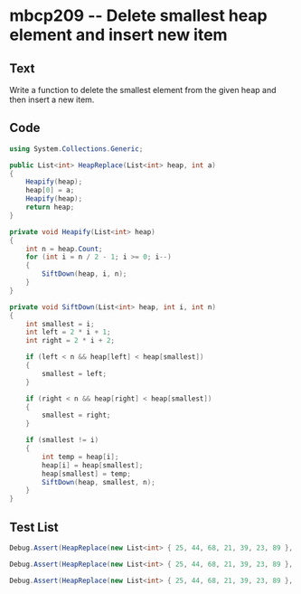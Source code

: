 # mbcp209 -- Delete smallest heap element and insert new item

## Text

Write a function to delete the smallest element from the given heap and then insert a new item.

## Code

```csharp
using System.Collections.Generic;

public List<int> HeapReplace(List<int> heap, int a)
{
    Heapify(heap);
    heap[0] = a;
    Heapify(heap);
    return heap;
}

private void Heapify(List<int> heap)
{
    int n = heap.Count;
    for (int i = n / 2 - 1; i >= 0; i--)
    {
        SiftDown(heap, i, n);
    }
}

private void SiftDown(List<int> heap, int i, int n)
{
    int smallest = i;
    int left = 2 * i + 1;
    int right = 2 * i + 2;

    if (left < n && heap[left] < heap[smallest])
    {
        smallest = left;
    }

    if (right < n && heap[right] < heap[smallest])
    {
        smallest = right;
    }

    if (smallest != i)
    {
        int temp = heap[i];
        heap[i] = heap[smallest];
        heap[smallest] = temp;
        SiftDown(heap, smallest, n);
    }
}
```

## Test List

```csharp
Debug.Assert(HeapReplace(new List<int> { 25, 44, 68, 21, 39, 23, 89 }, 21).SequenceEqual(new List<int> { 21, 25, 23, 44, 39, 68, 89 }));
```

```csharp
Debug.Assert(HeapReplace(new List<int> { 25, 44, 68, 21, 39, 23, 89 }, 110).SequenceEqual(new List<int> { 23, 25, 68, 44, 39, 110, 89 }));
```

```csharp
Debug.Assert(HeapReplace(new List<int> { 25, 44, 68, 21, 39, 23, 89 }, 500).SequenceEqual(new List<int> { 23, 25, 68, 44, 39, 500, 89 }));
```
